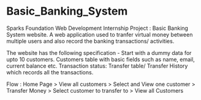 # Basic_Banking_System

Sparks Foundation Web Development Internship Project : Basic Banking System website. A web application used to tranfer virtual money between multiple users and also record the banking transactions/ activities.

The website has the following specification -
Start with a dummy data for upto 10 customers. Customers table with basic fields such as name, email, current balance etc. Transaction status: Transfer table/ Transfer History which records all the transactions.

Flow : Home Page > View all customers > Select and View one customer > Transfer Money > Select customer to transfer to > View all Customers
